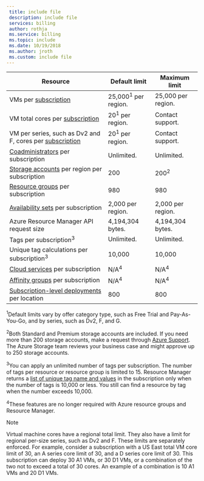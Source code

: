 ```yaml
---
 title: include file
 description: include file
 services: billing
 author: rothja
 ms.service: billing
 ms.topic: include
 ms.date: 10/19/2018
 ms.author: jroth
 ms.custom: include file
---
```


| Resource | Default limit | Maximum limit |
| --- | --- | --- |
| VMs per [subscription](../articles/billing-buy-sign-up-azure-subscription.md) |25,000<sup>1</sup> per region. |25,000 per region. |
| VM total cores per [subscription](../articles/billing-buy-sign-up-azure-subscription.md) |20<sup>1</sup> per region. | Contact support. |
| VM per series, such as Dv2 and F, cores per [subscription](../articles/billing-buy-sign-up-azure-subscription.md) |20<sup>1</sup> per region. | Contact support. |
| [Coadministrators](../articles/billing-add-change-azure-subscription-administrator.md) per subscription |Unlimited. |Unlimited. |
| [Storage accounts](../articles/storage/common/storage-quickstart-create-account.md) per region per subscription |200 |200<sup>2</sup> |
| [Resource groups](../articles/azure-resource-manager/resource-group-overview.md) per subscription |980 |980 |
| [Availability sets](../articles/virtual-machines/windows/manage-availability.md#configure-multiple-virtual-machines-in-an-availability-set-for-redundancy) per subscription |2,000 per region. |2,000 per region. |
| Azure Resource Manager API request size |4,194,304 bytes. |4,194,304 bytes. |
| Tags per subscription<sup>3</sup> |Unlimited. |Unlimited. |
| Unique tag calculations per subscription<sup>3</sup> | 10,000 | 10,000 |
| [Cloud services](../articles/cloud-services/cloud-services-choose-me.md) per subscription |N/A<sup>4</sup> |N/A<sup>4</sup> |
| [Affinity groups](../articles/virtual-network/virtual-networks-migrate-to-regional-vnet.md) per subscription |N/A<sup>4</sup> |N/A<sup>4</sup> |
| [Subscription-level deployments](../articles/azure-resource-manager/deploy-to-subscription.md) per location | 800 | 800 |

<sup>1</sup>Default limits vary by offer category type, such as Free Trial and Pay-As-You-Go, and by series, such as Dv2, F, and G.

<sup>2</sup>Both Standard and Premium storage accounts are included. If you need more than 200 storage accounts, make a request through [Azure Support](https://azure.microsoft.com/support/faq/). The Azure Storage team reviews your business case and might approve up to 250 storage accounts.

<sup>3</sup>You can apply an unlimited number of tags per subscription. The number of tags per resource or resource group is limited to 15. Resource Manager returns a [list of unique tag name and values](/rest/api/resources/tags) in the subscription only when the number of tags is 10,000 or less. You still can find a resource by tag when the number exceeds 10,000.  

<sup>4</sup>These features are no longer required with Azure resource groups and Resource Manager.

> [!NOTE]
> Virtual machine cores have a regional total limit. They also have a limit for regional per-size series, such as Dv2 and F. These limits are separately enforced. For example, consider a subscription with a US East total VM core limit of 30, an A series core limit of 30, and a D series core limit of 30. This subscription can deploy 30 A1 VMs, or 30 D1 VMs, or a combination of the two not to exceed a total of 30 cores. An example of a combination is 10 A1 VMs and 20 D1 VMs.  
> <!-- -->
> 
> 

